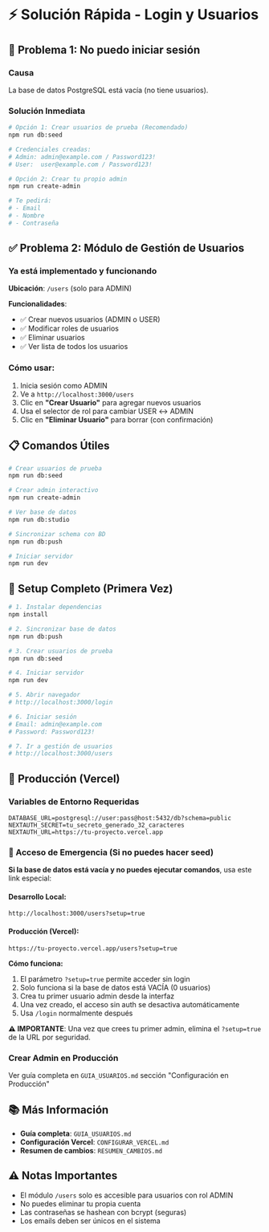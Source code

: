 # ⚡ Solución Rápida - Login y Usuarios

## 🔴 Problema 1: No puedo iniciar sesión

### Causa
La base de datos PostgreSQL está vacía (no tiene usuarios).

### Solución Inmediata
```bash
# Opción 1: Crear usuarios de prueba (Recomendado)
npm run db:seed

# Credenciales creadas:
# Admin: admin@example.com / Password123!
# User:  user@example.com / Password123!
```

```bash
# Opción 2: Crear tu propio admin
npm run create-admin

# Te pedirá:
# - Email
# - Nombre
# - Contraseña
```

## ✅ Problema 2: Módulo de Gestión de Usuarios

### Ya está implementado y funcionando

**Ubicación**: `/users` (solo para ADMIN)

**Funcionalidades**:
- ✅ Crear nuevos usuarios (ADMIN o USER)
- ✅ Modificar roles de usuarios
- ✅ Eliminar usuarios
- ✅ Ver lista de todos los usuarios

### Cómo usar:
1. Inicia sesión como ADMIN
2. Ve a `http://localhost:3000/users`
3. Clic en **"Crear Usuario"** para agregar nuevos usuarios
4. Usa el selector de rol para cambiar USER ↔ ADMIN
5. Clic en **"Eliminar Usuario"** para borrar (con confirmación)

## 📋 Comandos Útiles

```bash
# Crear usuarios de prueba
npm run db:seed

# Crear admin interactivo
npm run create-admin

# Ver base de datos
npm run db:studio

# Sincronizar schema con BD
npm run db:push

# Iniciar servidor
npm run dev
```

## 🚀 Setup Completo (Primera Vez)

```bash
# 1. Instalar dependencias
npm install

# 2. Sincronizar base de datos
npm run db:push

# 3. Crear usuarios de prueba
npm run db:seed

# 4. Iniciar servidor
npm run dev

# 5. Abrir navegador
# http://localhost:3000/login

# 6. Iniciar sesión
# Email: admin@example.com
# Password: Password123!

# 7. Ir a gestión de usuarios
# http://localhost:3000/users
```

## 🔧 Producción (Vercel)

### Variables de Entorno Requeridas
```
DATABASE_URL=postgresql://user:pass@host:5432/db?schema=public
NEXTAUTH_SECRET=tu_secreto_generado_32_caracteres
NEXTAUTH_URL=https://tu-proyecto.vercel.app
```

### 🚨 Acceso de Emergencia (Si no puedes hacer seed)

**Si la base de datos está vacía y no puedes ejecutar comandos**, usa este link especial:

#### Desarrollo Local:
```
http://localhost:3000/users?setup=true
```

#### Producción (Vercel):
```
https://tu-proyecto.vercel.app/users?setup=true
```

**Cómo funciona:**
1. El parámetro `?setup=true` permite acceder sin login
2. Solo funciona si la base de datos está VACÍA (0 usuarios)
3. Crea tu primer usuario admin desde la interfaz
4. Una vez creado, el acceso sin auth se desactiva automáticamente
5. Usa `/login` normalmente después

**⚠️ IMPORTANTE**: Una vez que crees tu primer admin, elimina el `?setup=true` de la URL por seguridad.

### Crear Admin en Producción
Ver guía completa en `GUIA_USUARIOS.md` sección "Configuración en Producción"

## 📚 Más Información

- **Guía completa**: `GUIA_USUARIOS.md`
- **Configuración Vercel**: `CONFIGURAR_VERCEL.md`
- **Resumen de cambios**: `RESUMEN_CAMBIOS.md`

## ⚠️ Notas Importantes

- El módulo `/users` solo es accesible para usuarios con rol ADMIN
- No puedes eliminar tu propia cuenta
- Las contraseñas se hashean con bcrypt (seguras)
- Los emails deben ser únicos en el sistema
